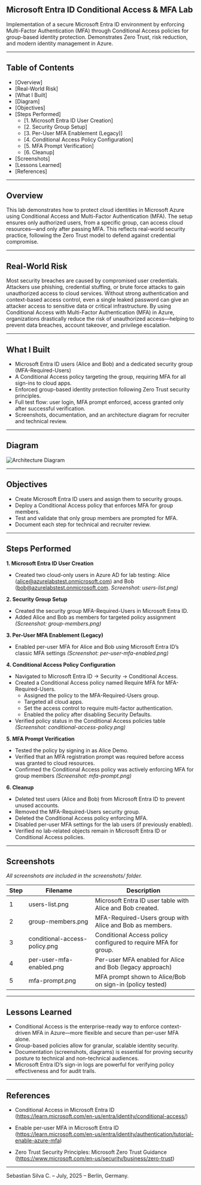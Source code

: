 ## Microsoft Entra ID Conditional Access & MFA Lab

Implementation of a secure Microsoft Entra ID environment by enforcing Multi-Factor Authentication (MFA) through Conditional Access policies for group-based identity protection. Demonstrates Zero Trust, risk reduction, and modern identity management in Azure.

---

## Table of Contents

- [Overview]
- [Real-World Risk]
- [What I Built]
- [Diagram]
- [Objectives]
- [Steps Performed]
  - [1. Microsoft Entra ID User Creation]
  - [2. Security Group Setup]
  - [3. Per-User MFA Enablement (Legacy)]
  - [4. Conditional Access Policy Configuration]
  - [5. MFA Prompt Verification]
  - [6. Cleanup]
- [Screenshots]
- [Lessons Learned]
- [References]

---

## Overview

This lab demonstrates how to protect cloud identities in Microsoft Azure using Conditional Access and Multi-Factor Authentication (MFA). The setup ensures only authorized users, from a specific group, can access cloud resources—and only after passing MFA. This reflects real-world security practice, following the Zero Trust model to defend against credential compromise.

---

## Real-World Risk

Most security breaches are caused by compromised user credentials. Attackers use phishing, credential stuffing, or brute force attacks to gain unauthorized access to cloud services. Without strong authentication and context-based access control, even a single leaked password can give an attacker access to sensitive data or critical infrastructure.
By using Conditional Access with Multi-Factor Authentication (MFA) in Azure, organizations drastically reduce the risk of unauthorized access—helping to prevent data breaches, account takeover, and privilege escalation.

---

## What I Built

- Microsoft Entra ID users (Alice and Bob) and a dedicated security group (MFA-Required-Users)
- A Conditional Access policy targeting the group, requiring MFA for all sign-ins to cloud apps.
- Enforced group-based identity protection following Zero Trust security principles.
- Full test flow: user login, MFA prompt enforced, access granted only after successful verification.
- Screenshots, documentation, and an architecture diagram for recruiter and technical review.

---

## Diagram

![Architecture Diagram](diagram.png)

---

## Objectives

- Create Microsoft Entra ID users and assign them to security groups.
- Deploy a Conditional Access policy that enforces MFA for group members.
- Test and validate that only group members are prompted for MFA.
- Document each step for technical and recruiter review.

---

## Steps Performed

**1. Microsoft Entra ID User Creation**
   - Created two cloud-only users in Azure AD for lab testing: Alice (alice@azurelabstest.onmicrosoft.com) and Bob (bob@azurelabstest.onmicrosoft.com. *Screenshot: users-list.png)*

**2. Security Group Setup**
   - Created the security group MFA-Required-Users in Microsoft Entra ID.
   - Added Alice and Bob as members for targeted policy assignment *(Screenshot: group-members.png)*

**3. Per-User MFA Enablement (Legacy)**
   - Enabled per-user MFA for Alice and Bob using Microsoft Entra ID’s classic MFA settings *(Screenshot: per-user-mfa-enabled.png)*

**4. Conditional Access Policy Configuration**
   - Navigated to Microsoft Entra ID → Security → Conditional Access.
   - Created a Conditional Access policy named Require MFA for MFA-Required-Users.
     - Assigned the policy to the MFA-Required-Users group.
     - Targeted all cloud apps.
     - Set the access control to require multi-factor authentication.
     - Enabled the policy after disabling Security Defaults.
   - Verified policy status in the Conditional Access policies table *(Screenshot: conditional-access-policy.png)*

**5. MFA Prompt Verification**
   - Tested the policy by signing in as Alice Demo.
   - Verified that an MFA registration prompt was required before access was granted to cloud resources.
   - Confirmed the Conditional Access policy was actively enforcing MFA for group members *(Screenshot: mfa-prompt.png)*

**6. Cleanup**
   - Deleted test users (Alice and Bob) from Microsoft Entra ID to prevent unused accounts.
   - Removed the MFA-Required-Users security group.
   - Deleted the Conditional Access policy enforcing MFA.
   - Disabled per-user MFA settings for the lab users (if previously enabled).
   - Verified no lab-related objects remain in Microsoft Entra ID or Conditional Access policies.

---

## Screenshots

*All screenshots are included in the screenshots/ folder.*

| Step | Filename                      | Description                                                   |
| ---- | ----------------------------- | ------------------------------------------------------------- |
| 1    | users-list.png                | Microsoft Entra ID user table with Alice and Bob created.     |
| 2    | group-members.png             | MFA-Required-Users group with Alice and Bob as members.       |
| 3    | conditional-access-policy.png | Conditional Access policy configured to require MFA for group.|
| 4    | per-user-mfa-enabled.png      | Per-user MFA enabled for Alice and Bob (legacy approach)      |
| 5    | mfa-prompt.png                | MFA prompt shown to Alice/Bob on sign-in (policy tested)      |

---

## Lessons Learned

- Conditional Access is the enterprise-ready way to enforce context-driven MFA in Azure—more flexible and secure than per-user MFA alone.
- Group-based policies allow for granular, scalable identity security.
- Documentation (screenshots, diagrams) is essential for proving security posture to technical and non-technical audiences.
- Microsoft Entra ID’s sign-in logs are powerful for verifying policy effectiveness and for audit trails.

---

## References

- Conditional Access in Microsoft Entra ID
(https://learn.microsoft.com/en-us/entra/identity/conditional-access/)

- Enable per-user MFA in Microsoft Entra ID
(https://learn.microsoft.com/en-us/entra/identity/authentication/tutorial-enable-azure-mfa)

- Zero Trust Security Principles: Microsoft Zero Trust Guidance
(https://www.microsoft.com/en-us/security/business/zero-trust)

---

Sebastian Silva C. – July, 2025 – Berlin, Germany.
